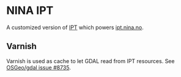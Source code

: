 # NINA IPT

A customized version of [IPT](https://github.com/gbif/ipt) which powers [ipt.nina.no](https://ipt.nina.no).

## Varnish

Varnish is used as cache to let GDAL read from IPT resources. See [OSGeo/gdal issue #8735](https://github.com/OSGeo/gdal/issues/8735).
